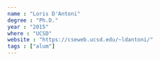 ```yaml
---
name : "Loris D'Antoni"
degree : "Ph.D."
year : "2015"
where : "UCSD"
website : "https://cseweb.ucsd.edu/~ldantoni/"
tags : ["alum"]
---
```

